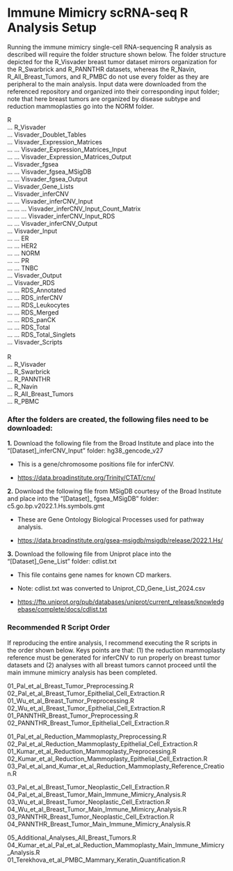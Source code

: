 # **Immune Mimicry scRNA-seq R Analysis Setup** #

Running the immune mimicry single-cell RNA-sequencing R analysis as described will require the folder structure shown below. The folder structure depicted for the R_Visvader breast tumor dataset mirrors organization for the R_Swarbrick and R_PANNTHR datasets, whereas the R_Navin, R_All_Breast_Tumors, and R_PMBC do not use every folder as they are peripheral to the main analysis. Input data were downloaded from the referenced repository and organized into their corresponding input folder; note that here breast tumors are organized by disease subtype and reduction mammoplasties go into the NORM folder.  

R \
... R_Visvader  \
... Visvader_Doublet_Tables  \
... Visvader_Expression_Matrices  \
... ... Visvader_Expression_Matrices_Input  \
... ... Visvader_Expression_Matrices_Output  \
... Visvader_fgsea  \
... ... Visvader_fgsea_MSigDB  \
... ... Visvader_fgsea_Output  \
... Visvader_Gene_Lists  \
... Visvader_inferCNV  \
... ... Visvader_inferCNV_Input  \
... ... ... Visvader_inferCNV_Input_Count_Matrix  \
... ... ... Visvader_inferCNV_Input_RDS  \
... ... Visvader_inferCNV_Output  \
... Visvader_Input  \
... ... ER  \
... ... HER2  \
... ... NORM  \
... ... PR  \
... ... TNBC  \
... Visvader_Output  \
... Visvader_RDS  \
... ... RDS_Annotated  \
... ... RDS_inferCNV  \
... ... RDS_Leukocytes  \
... ... RDS_Merged  \
... ... RDS_panCK  \
... ... RDS_Total  \
... ... RDS_Total_Singlets  \
... Visvader_Scripts \
\
R \
... R_Visvader  \
... R_Swarbrick  \
... R_PANNTHR  \
... R_Navin  \
... R_All_Breast_Tumors  \
... R_PBMC

### **After the folders are created, the following files need to be downloaded:** ###

**1.**	Download the following file from the Broad Institute and place into the “[Dataset]_inferCNV_Input” folder: hg38_gencode_v27

* This is a gene/chromosome positions file for inferCNV.

* https://data.broadinstitute.org/Trinity/CTAT/cnv/

**2.**	Download the following file from MSigDB courtesy of the Broad Institute and place into the “[Dataset]_ fgsea_MSigDB” folder: c5.go.bp.v2022.1.Hs.symbols.gmt

* These are Gene Ontology Biological Processes used for pathway analysis.

* https://data.broadinstitute.org/gsea-msigdb/msigdb/release/2022.1.Hs/

**3.**	Download the following file from Uniprot place into the “[Dataset]_Gene_List” folder: cdlist.txt

* This file contains gene names for known CD markers.

* Note: cdlist.txt was converted to Uniprot_CD_Gene_List_2024.csv

* https://ftp.uniprot.org/pub/databases/uniprot/current_release/knowledgebase/complete/docs/cdlist.txt

### **Recommended R Script Order** ###

If reproducing the entire analysis, I recommend executing the R scripts in the order shown below. Keys points are that: (1) the reduction mammoplasty reference must be generated for inferCNV to run properly on breast tumor datasets and (2) analyses with all breast tumors cannot proceed until the main immune mimicry analysis has been completed. 

  01_Pal_et_al_Breast_Tumor_Preprocessing.R  \
  02_Pal_et_al_Breast_Tumor_Epithelial_Cell_Extraction.R  \
  01_Wu_et_al_Breast_Tumor_Preprocessing.R  \
  02_Wu_et_al_Breast_Tumor_Epithelial_Cell_Extraction.R  \
  01_PANNTHR_Breast_Tumor_Preprocessing.R  \
  02_PANNTHR_Breast_Tumor_Epithelial_Cell_Extraction.R
  
  01_Pal_et_al_Reduction_Mammoplasty_Preprocessing.R  \
  02_Pal_et_al_Reduction_Mammoplasty_Epithelial_Cell_Extraction.R  \
  01_Kumar_et_al_Reduction_Mammoplasty_Preprocessing.R  \
  02_Kumar_et_al_Reduction_Mammoplasty_Epithelial_Cell_Extraction.R  \
  03_Pal_et_al_and_Kumar_et_al_Reduction_Mammoplasty_Reference_Creation.R
  
  03_Pal_et_al_Breast_Tumor_Neoplastic_Cell_Extraction.R  \
  04_Pal_et_al_Breast_Tumor_Main_Immune_Mimicry_Analysis.R  \
  03_Wu_et_al_Breast_Tumor_Neoplastic_Cell_Extraction.R  \
  04_Wu_et_al_Breast_Tumor_Main_Immune_Mimicry_Analysis.R  \
  03_PANNTHR_Breast_Tumor_Neoplastic_Cell_Extraction.R  \
  04_PANNTHR_Breast_Tumor_Main_Immune_Mimicry_Analysis.R
  
  05_Additional_Analyses_All_Breast_Tumors.R  \
  04_Kumar_et_al_Pal_et_al_Reduction_Mammoplasty_Main_Immune_Mimicry_Analysis.R  \
  01_Terekhova_et_al_PMBC_Mammary_Keratin_Quantification.R
